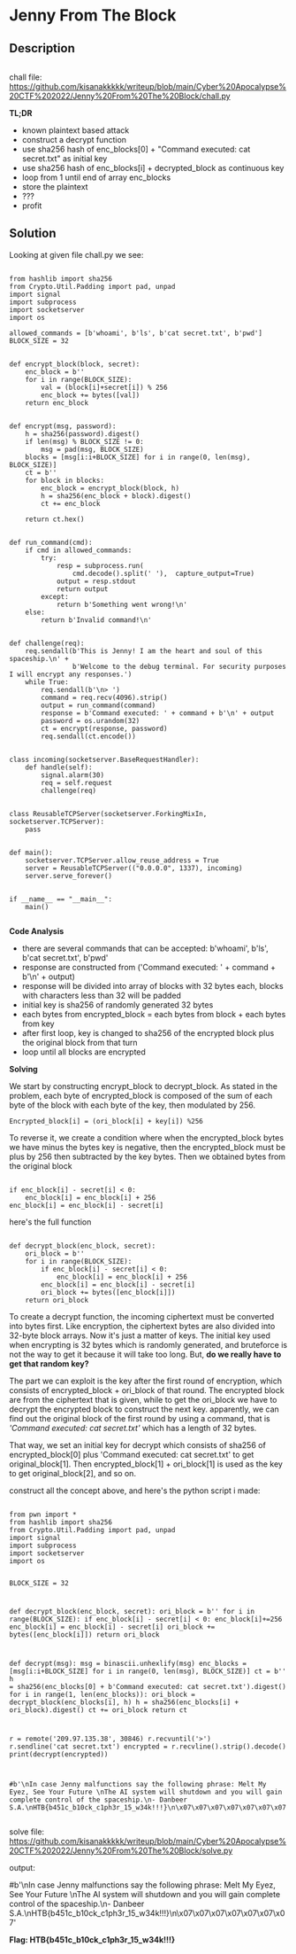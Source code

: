 <h1>Jenny From The Block</h1>
<!-- wp:heading -->
<h2><strong>Description</strong></h2>
<!-- /wp:heading -->

<!-- wp:preformatted -->
<pre class="wp-block-preformatted"></pre>
<!-- /wp:preformatted -->
chall file: https://github.com/kisanakkkkk/writeup/blob/main/Cyber%20Apocalypse%20CTF%202022/Jenny%20From%20The%20Block/chall.py
<p><strong>TL;DR</strong>

- known plaintext based attack
- construct a decrypt function
- use sha256 hash of enc_blocks[0] + "Command executed: cat secret.txt" as initial key
- use sha256 hash of enc_blocks[i] + decrypted_block as continuous key
- loop from 1 until end of array enc_blocks
- store the plaintext
- ???
- profit
</p>

<!-- wp:heading -->
<h2><strong>Solution</strong></h2>
<!-- /wp:heading -->

<!-- wp:paragraph -->
<p>Looking at given file chall.py we see:</p>
<!-- /wp:paragraph -->

<!-- wp:code -->
<pre class="wp-block-code"><code>
from hashlib import sha256
from Crypto.Util.Padding import pad, unpad
import signal
import subprocess
import socketserver
import os

allowed_commands = [b'whoami', b'ls', b'cat secret.txt', b'pwd']
BLOCK_SIZE = 32


def encrypt_block(block, secret):
    enc_block = b''
    for i in range(BLOCK_SIZE):
        val = (block[i]+secret[i]) % 256
        enc_block += bytes([val])
    return enc_block


def encrypt(msg, password):
    h = sha256(password).digest()
    if len(msg) % BLOCK_SIZE != 0:
        msg = pad(msg, BLOCK_SIZE)
    blocks = [msg[i:i+BLOCK_SIZE] for i in range(0, len(msg), BLOCK_SIZE)]
    ct = b''
    for block in blocks:
        enc_block = encrypt_block(block, h)
        h = sha256(enc_block + block).digest()
        ct += enc_block

    return ct.hex()


def run_command(cmd):
    if cmd in allowed_commands:
        try:
            resp = subprocess.run(
                cmd.decode().split(' '),  capture_output=True)
            output = resp.stdout
            return output
        except:
            return b'Something went wrong!\n'
    else:
        return b'Invalid command!\n'


def challenge(req):
    req.sendall(b'This is Jenny! I am the heart and soul of this spaceship.\n' +
                b'Welcome to the debug terminal. For security purposes I will encrypt any responses.')
    while True:
        req.sendall(b'\n> ')
        command = req.recv(4096).strip()
        output = run_command(command)
        response = b'Command executed: ' + command + b'\n' + output
        password = os.urandom(32)
        ct = encrypt(response, password)
        req.sendall(ct.encode())


class incoming(socketserver.BaseRequestHandler):
    def handle(self):
        signal.alarm(30)
        req = self.request
        challenge(req)


class ReusableTCPServer(socketserver.ForkingMixIn, socketserver.TCPServer):
    pass


def main():
    socketserver.TCPServer.allow_reuse_address = True
    server = ReusableTCPServer(("0.0.0.0", 1337), incoming)
    server.serve_forever()


if __name__ == "__main__":
    main()

</code></pre>
<!-- /wp:code -->

<!-- wp:paragraph -->
<p><strong>Code Analysis</strong></p>
<!-- /wp:paragraph -->

<!-- wp:paragraph -->
<ul>
  <li>there are several commands that can be accepted: b'whoami', b'ls', b'cat secret.txt', b'pwd'</li>
  <li>response are constructed from ('Command executed: ' + command + b'\n' + output)</li>
  <li>response will be divided into array of blocks with 32 bytes each, blocks with characters less than 32 will be padded</li>
  <li>initial key is sha256 of randomly generated 32 bytes</li>
  <li>each bytes from encrypted_block = each bytes from block + each bytes from key</li>
  <li>after first loop, key is changed to sha256 of the encrypted block plus the original block from that turn </li>
  <li>loop until all blocks are encrypted</li>
</ul>
<!-- /wp:paragraph -->

<!-- wp:paragraph -->
<p><strong>Solving</strong></p>
<!-- /wp:paragraph -->

<!-- wp:paragraph -->
<p>We start by constructing encrypt_block to decrypt_block. As stated in the problem, each byte of encrypted_block is composed of the sum of each byte of the block with each byte of the key, then modulated by 256.</p>
 <code>Encrypted_block[i] = (ori_block[i] + key[i]) %256</code>
 <p>
To reverse it, we create a condition where when the encrypted_block bytes we have minus the bytes key is negative, then the encrypted_block must be plus by 256 then subtracted by the key bytes. Then we obtained bytes from the original block</p>
<pre><code>
if enc_block[i] - secret[i] < 0:
    enc_block[i] = enc_block[i] + 256
enc_block[i] = enc_block[i] - secret[i]
</code></pre>
<p>here's the full function</p>
<pre><code>
def decrypt_block(enc_block, secret):
    ori_block = b''
    for i in range(BLOCK_SIZE):
        if enc_block[i] - secret[i] < 0:
            enc_block[i] = enc_block[i] + 256
        enc_block[i] = enc_block[i] - secret[i]
        ori_block += bytes([enc_block[i]])
    return ori_block
</code></pre>


<p>To create a decrypt function, the incoming ciphertext must be converted into bytes first. Like encryption, the ciphertext bytes are also divided into 32-byte block arrays. Now it's just a matter of keys. The initial key used when encrypting is 32 bytes which is randomly generated, and bruteforce is not the way to get it because it will take too long. But, <strong>do we really have to get that random key?</strong></p>

<p>The part we can exploit is the key after the first round of encryption, which consists of encrypted_block + ori_block of that round. The encrypted block are from the ciphertext that is given, while to get the ori_block we have to decrypt the encrypted block to construct the next key. apparently, we can find out the original block of the first round by using a command, that is <em>'Command executed: cat secret.txt'</em> which has a length of 32 bytes.
</p>

<p>That way, we set an initial key for decrypt which consists of sha256 of encrypted_block[0] plus 'Command executed: cat secret.txt' to get original_block[1]. Then encrypted_block[1] + ori_block[1] is used as the key to get original_block[2], and so on.</p>

<p>construct all the concept above, and here's the python script i made:</p>
<!-- wp:code -->
<pre class="wp-block-code"><code>
from pwn import *
from hashlib import sha256
from Crypto.Util.Padding import pad, unpad
import signal
import subprocess
import socketserver
import os

BLOCK_SIZE = 32

def decrypt_block(enc_block, secret):
    ori_block = b''
    for i in range(BLOCK_SIZE):
        if enc_block[i] - secret[i] < 0:
            enc_block[i]+=256
        enc_block[i] = enc_block[i] - secret[i]
        ori_block += bytes([enc_block[i]])
    return ori_block

def decrypt(msg):
    msg = binascii.unhexlify(msg)
    enc_blocks = [msg[i:i+BLOCK_SIZE] for i in range(0, len(msg), BLOCK_SIZE)]
    ct = b''
    h = sha256(enc_blocks[0] + b'Command executed: cat secret.txt').digest()
    for i in range(1, len(enc_blocks)):
        ori_block = decrypt_block(enc_blocks[i], h)
        h = sha256(enc_blocks[i] + ori_block).digest()
        ct += ori_block
    return ct

r = remote('209.97.135.38', 30846)
r.recvuntil('>')
r.sendline('cat secret.txt')
encrypted = r.recvline().strip().decode()
print(decrypt(encrypted))

#b'\nIn case Jenny malfunctions say the following phrase: Melt My Eyez, See Your Future  \nThe AI system will shutdown and you will gain complete control of the spaceship.\n- Danbeer S.A.\nHTB{b451c_b10ck_c1ph3r_15_w34k!!!}\n\x07\x07\x07\x07\x07\x07\x07'
</code></pre>
<!-- /wp:code -->
solve file: https://github.com/kisanakkkkk/writeup/blob/main/Cyber%20Apocalypse%20CTF%202022/Jenny%20From%20The%20Block/solve.py
<!-- wp:paragraph -->
<p>output:</p>
<!-- /wp:paragraph -->
#b'\nIn case Jenny malfunctions say the following phrase: Melt My Eyez, See Your Future  \nThe AI system will shutdown and you will gain complete control of the spaceship.\n- Danbeer S.A.\nHTB{b451c_b10ck_c1ph3r_15_w34k!!!}\n\x07\x07\x07\x07\x07\x07\x07'

<p><strong>Flag: HTB{b451c_b10ck_c1ph3r_15_w34k!!!}</strong></p>
